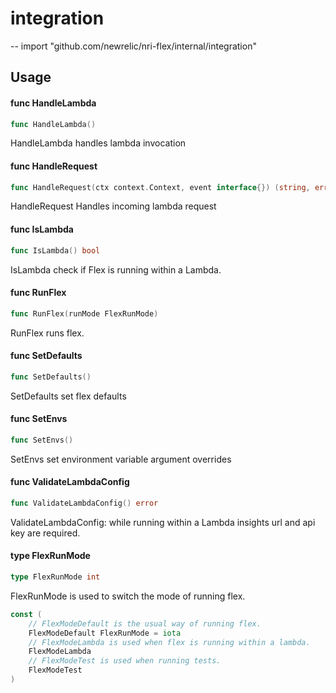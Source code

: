 # integration
--
    import "github.com/newrelic/nri-flex/internal/integration"


## Usage

#### func  HandleLambda

```go
func HandleLambda()
```
HandleLambda handles lambda invocation

#### func  HandleRequest

```go
func HandleRequest(ctx context.Context, event interface{}) (string, error)
```
HandleRequest Handles incoming lambda request

#### func  IsLambda

```go
func IsLambda() bool
```
IsLambda check if Flex is running within a Lambda.

#### func  RunFlex

```go
func RunFlex(runMode FlexRunMode)
```
RunFlex runs flex.

#### func  SetDefaults

```go
func SetDefaults()
```
SetDefaults set flex defaults

#### func  SetEnvs

```go
func SetEnvs()
```
SetEnvs set environment variable argument overrides

#### func  ValidateLambdaConfig

```go
func ValidateLambdaConfig() error
```
ValidateLambdaConfig: while running within a Lambda insights url and api key are
required.

#### type FlexRunMode

```go
type FlexRunMode int
```

FlexRunMode is used to switch the mode of running flex.

```go
const (
	// FlexModeDefault is the usual way of running flex.
	FlexModeDefault FlexRunMode = iota
	// FlexModeLambda is used when flex is running within a lambda.
	FlexModeLambda
	// FlexModeTest is used when running tests.
	FlexModeTest
)
```
